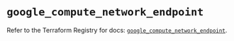 # `google_compute_network_endpoint`

Refer to the Terraform Registry for docs: [`google_compute_network_endpoint`](https://registry.terraform.io/providers/hashicorp/google/5.21.0/docs/resources/compute_network_endpoint).
